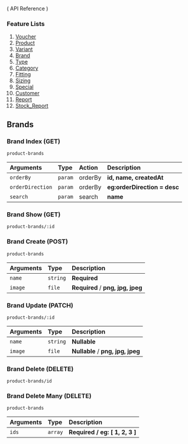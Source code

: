 ( API Reference )

### Feature Lists

1. [Voucher](VOUCHER.md)
1. [Product](PRODUCT.md)
1. [Variant](PRODUCT_VARIANT.md)
1. [Brand](PRODUCT_BRAND.md)
1. [Type](PRODUCT_TYPE.md)
1. [Category](PRODUCT_CATEGORY.md)
1. [Fitting](PRODUCT_FITTING.md)
1. [Sizing](PRODUCT_SIZING.md)
1. [Special](SPECIAL.md)
1. [Customer](CUSTOMER.md)
1. [Report](REPORT.md)
1. [Stock_Report](STOCK_REPORT.md)

## Brands

### Brand Index (GET)

```
product-brands
```

| Arguments        | Type    | Action  | Description                  |
| :--------------- | :------ | :------ | :--------------------------- |
| `orderBy`        | `param` | orderBy | **id, name, createdAt**      |
| `orderDirection` | `param` | orderBy | **eg:orderDirection = desc** |
| `search`         | `param` | search  | **name**                     |

### Brand Show (GET)

```
product-brands/:id
```

### Brand Create (POST)

```
product-brands
```

| Arguments | Type     | Description                       |
| :-------- | :------- | :-------------------------------- |
| `name`    | `string` | **Required**                      |
| `image`   | `file`   | **Required** / **png, jpg, jpeg** |

### Brand Update (PATCH)

```
product-brands/:id
```

| Arguments | Type     | Description                       |
| :-------- | :------- | :-------------------------------- |
| `name`    | `string` | **Nullable**                      |
| `image`   | `file`   | **Nullable** / **png, jpg, jpeg** |

### Brand Delete (DELETE)

```
product-brands/id
```

### Brand Delete Many (DELETE)

```
product-brands
```

| Arguments | Type    | Description                            |
| :-------- | :------ | :------------------------------------- |
| `ids`     | `array` | **Required** **/** **eg: [ 1, 2, 3 ]** |
